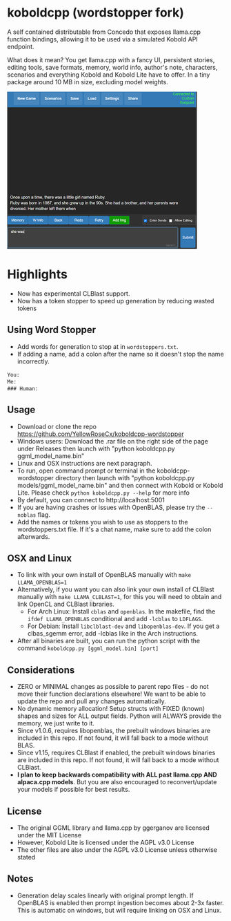 # koboldcpp (wordstopper fork)

A self contained distributable from Concedo that exposes llama.cpp function bindings, allowing it to be used via a simulated Kobold API endpoint. 

What does it mean? You get llama.cpp with a fancy UI, persistent stories, editing tools, save formats, memory, world info, author's note, characters, scenarios and everything Kobold and Kobold Lite have to offer. In a tiny package around 10 MB in size, excluding model weights.

![Preview](preview.png)

# Highlights
- Now has experimental CLBlast support.
- Now has a token stopper to speed up generation by reducing wasted tokens

## Using Word Stopper
- Add words for generation to stop at in `wordstoppers.txt`.
- If adding a name, add a colon after the name so it doesn't stop the name incorrectly.
```plaintext
You:
Me:
### Human:
```


## Usage
- Download or clone the repo https://github.com/YellowRoseCx/koboldcpp-wordstopper
- Windows users: Download the .rar file on the right side of the page under Releases then launch with "python koboldcpp.py ggml_model_name.bin"
- Linux and OSX instructions are next paragraph.
- To run, open command prompt or terminal in the koboldcpp-wordstopper directory then launch with "python koboldcpp.py models/ggml_model_name.bin" and then connect with Kobold or Kobold Lite. Please check `python koboldcpp.py --help` for more info
- By default, you can connect to http://localhost:5001 
- If you are having crashes or issues with OpenBLAS, please try the `--noblas` flag.
- Add the names or tokens you wish to use as stoppers to the wordstoppers.txt file. If it's a chat name, make sure to add the colon afterwards.


## OSX and Linux
- To link with your own install of OpenBLAS manually with `make LLAMA_OPENBLAS=1`
- Alternatively, if you want you can also link your own install of CLBlast manually with `make LLAMA_CLBLAST=1`, for this you will need to obtain and link OpenCL and CLBlast libraries.
  - For Arch Linux: Install `cblas` and `openblas`. In the makefile, find the `ifdef LLAMA_OPENBLAS` conditional and add `-lcblas` to `LDFLAGS`.
  - For Debian: Install `libclblast-dev` and `libopenblas-dev`. If you get a clbas_sgemm error, add -lcblas like in the Arch instructions.
- After all binaries are built, you can run the python script with the command `koboldcpp.py [ggml_model.bin] [port]`

## Considerations
- ZERO or MINIMAL changes as possible to parent repo files - do not move their function declarations elsewhere! We want to be able to update the repo and pull any changes automatically.
- No dynamic memory allocation! Setup structs with FIXED (known) shapes and sizes for ALL output fields. Python will ALWAYS provide the memory, we just write to it.
- Since v1.0.6, requires libopenblas, the prebuilt windows binaries are included in this repo. If not found, it will fall back to a mode without BLAS. 
- Since v1.15, requires CLBlast if enabled, the prebuilt windows binaries are included in this repo. If not found, it will fall back to a mode without CLBlast. 
- **I plan to keep backwards compatibility with ALL past llama.cpp AND alpaca.cpp models**. But you are also encouraged to reconvert/update your models if possible for best results.

## License
- The original GGML library and llama.cpp by ggerganov are licensed under the MIT License
- However, Kobold Lite is licensed under the AGPL v3.0 License
- The other files are also under the AGPL v3.0 License unless otherwise stated

## Notes
- Generation delay scales linearly with original prompt length. If OpenBLAS is enabled then prompt ingestion becomes about 2-3x faster. This is automatic on windows, but will require linking on OSX and Linux.
